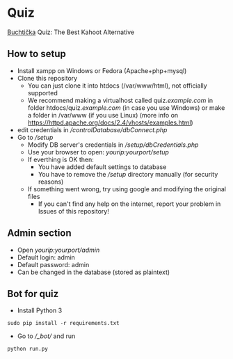 # Quiz
[Buchtička](https://buchticka.eu) Quiz: The Best Kahoot Alternative

## How to setup
- Install xampp on Windows or Fedora (Apache+php+mysql)
- Clone this repository
    + You can just clone it into htdocs (/var/www/html), not officially supported
    + We recommend making a virtualhost called quiz._example.com_ in folder htdocs/quiz._example.com_ (in case you use Windows) or make a folder in /var/www (if you use Linux)
      (more info on https://httpd.apache.org/docs/2.4/vhosts/examples.html)
- edit credentials in _/controlDatabase/dbConnect.php_
- Go to _/setup_
    + Modify DB server's credentials in _/setup/dbCredentials.php_
    + Use your browser to open: _yourip:yourport/setup_
    + If everthing is OK then:
        * You have added default settings to database
        * You have to remove the _/setup_ directory manually (for security reasons)
    + If something went wrong, try using google and modifying the original files
        * If you can't find any help on the internet, report your problem in Issues of this repository!

## Admin section
- Open _yourip:yourport/admin_ 
- Default login: admin
- Default password: admin
- Can be changed in the database (stored as plaintext)

## Bot for quiz
- Install Python 3
```
sudo pip install -r requirements.txt
```
- Go to _/\_bot/_  and run
```
python run.py
```
